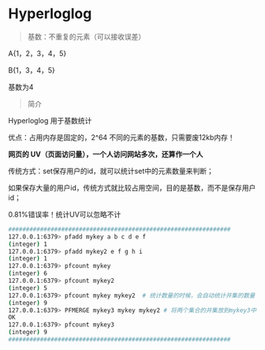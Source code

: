 # Hyperloglog

> 基数：不重复的元素（可以接收误差）

A{1，2，3，4，5}

B{1，3，4，5}

基数为4

> 简介

Hyperloglog 用于基数统计

优点：占用内存是固定的，2^64 不同的元素的基数，只需要废12kb内存！

**网页的 UV（页面访问量），一个人访问网站多次，还算作一个人**

传统方式：set保存用户的id，就可以统计set中的元素数量来判断；

如果保存大量的用户id，传统方式就比较占用空间，目的是基数，而不是保存用户id；

0.81%错误率！统计UV可以忽略不计

```bash
###############################################################
127.0.0.1:6379> pfadd mykey a b c d e f
(integer) 1
127.0.0.1:6379> pfadd mykey2 e f g h i
(integer) 1
127.0.0.1:6379> pfcount mykey
(integer) 6
127.0.0.1:6379> pfcount mykey2
(integer) 5
127.0.0.1:6379> pfcount mykey mykey2  # 统计数量的时候，会自动统计并集的数量
(integer) 9
127.0.0.1:6379> PFMERGE mykey3 mykey mykey2 # 将两个集合的并集放到mykey3中
OK
127.0.0.1:6379> pfcount mykey3
(integer) 9
###############################################################
```


